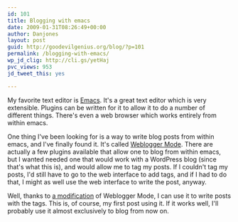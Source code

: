 ```yaml
---
id: 101
title: Blogging with emacs
date: 2009-01-31T08:26:49+00:00
author: Danjones
layout: post
guid: http://goodevilgenius.org/blog/?p=101
permalink: /blogging-with-emacs/
wp_jd_clig: http://cli.gs/yetHaj
pvc_views: 953
jd_tweet_this: yes

---
```

My favorite text editor is [Emacs](http://nethazard.net/weblogger.tar.gz). It's a great text editor which is very extensible. Plugins can be written for it to allow it to do a number of different things. There's even a web browser which works entirely from within emacs.

One thing I've been looking for is a way to write blog posts from within emacs, and I've finally found it. It's called [Weblogger Mode](http://www.emacswiki.org/emacs/WebloggerMode). There are actually a few plugins available that allow one to blog from within emacs, but I wanted needed one that would work with a WordPress blog (since that's what this is), and would allow me to tag my posts. If I couldn't tag my posts, I'd still have to go to the web interface to add tags, and if I had to do that, I might as well use the web interface to write the post, anyway.

Well, thanks to [a modification](http://blog.nethazard.net/emacs-weblogger-mode-with-wordpress-tags-support/) of Weblogger Mode, I can use it to write posts with the tags. This is, of course, my first post using it. If it works well, I'll probably use it almost exclusively to blog from now on.
